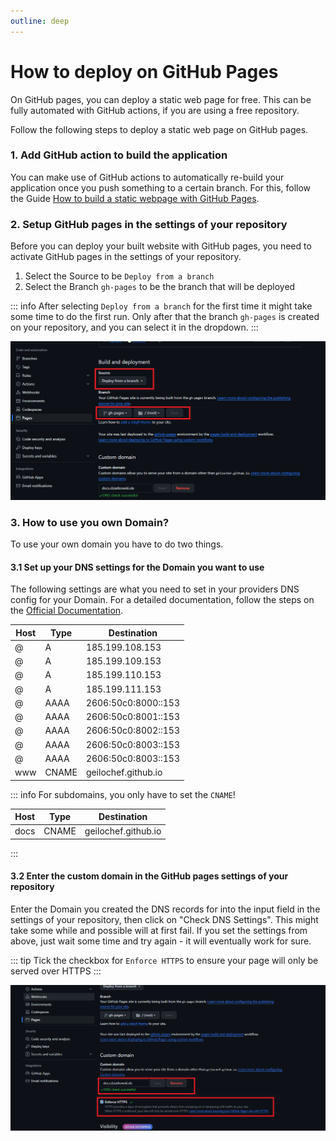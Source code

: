 ```yaml
---
outline: deep
---
```


# How to deploy on GitHub Pages

On GitHub pages, you can deploy a static web page for free. This can be fully automated with GitHub actions, if you
are using a free repository.

Follow the following steps to deploy a static web page on GitHub pages.

### 1. Add GitHub action to build the application

You can make use of GitHub actions to automatically re-build your application once you push something to a certain
branch. For this, follow the Guide
[How to build a static webpage with GitHub Pages]('/github-pages/build-static-pages-with-github-actions').

### 2. Setup GitHub pages in the settings of your repository

Before you can deploy your built website with GitHub pages, you need to activate GitHub pages in the settings
of your repository.

1. Select the Source to be `Deploy from a branch`
2. Select the Branch `gh-pages` to be the branch that will be deployed

::: info
 After selecting `Deploy from a branch` for the first time it might take some time to do the first run. Only after
 that the branch `gh-pages` is created on your repository, and you can select it in the dropdown.
:::

![Github Repository Settings](./img/github-pages-settings-1.png)

### 3. How to use you own Domain?

To use your own domain you have to do two things.

#### 3.1 Set up your DNS settings for the Domain you want to use

The following settings are what you need to set in your providers DNS config for your Domain. For a detailed
documentation, follow the steps on the
[Official Documentation]('https://docs.github.com/de/pages/configuring-a-custom-domain-for-your-github-pages-site').

| Host | Type  | Destination         |
|------|-------|---------------------|
| @    | A     | 185.199.108.153     |
| @    | A     | 185.199.109.153     |
| @    | A     | 185.199.110.153     |
| @    | A     | 185.199.111.153     |
| @    | AAAA  | 2606:50c0:8000::153 |
| @    | AAAA  | 2606:50c0:8001::153 |
| @    | AAAA  | 2606:50c0:8002::153 |
| @    | AAAA  | 2606:50c0:8003::153 |
| @    | AAAA  | 2606:50c0:8003::153 |
| www  | CNAME | geilochef.github.io |

::: info
For subdomains, you only have to set the `CNAME`!

| Host | Type  | Destination         |
|------|-------|---------------------|
| docs | CNAME | geilochef.github.io |
:::


#### 3.2 Enter the custom domain in the GitHub pages settings of your repository

Enter the Domain you created the DNS records for into the input field in the settings of your repository, then 
click on "Check DNS Settings". This might take some while and possible will at
first fail. If you set the settings from above, just wait some time and try
again - it will eventually work for sure.

::: tip
Tick the checkbox for `Enforce HTTPS` to ensure your
page will only be served over HTTPS
:::

![Github Repository Settings](./img/github-pages-settings-2.png)